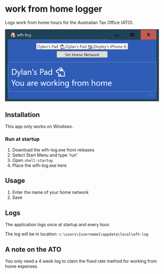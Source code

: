 # work from home logger
Logs work from home hours for the Australian Tax Office (ATO).

![The work from home log app](docs/example.png)

## Installation
This app only works on Windows.

### Run at startup
1. Download the wfh-log.exe from releases
2. Select Start Menu and type 'run'
3. Open `shell:startup`
4. Place the wfh-log.exe here

## Usage
1. Enter the name of your home network
2. Save

## Logs
The application logs once at startup and every hour.

The log will be in location:
`c:\users\{username}\appdata\local\wfh-log`

## A note on the ATO
You only need a 4 week log to claim the fixed rate method for working from home expenses.

